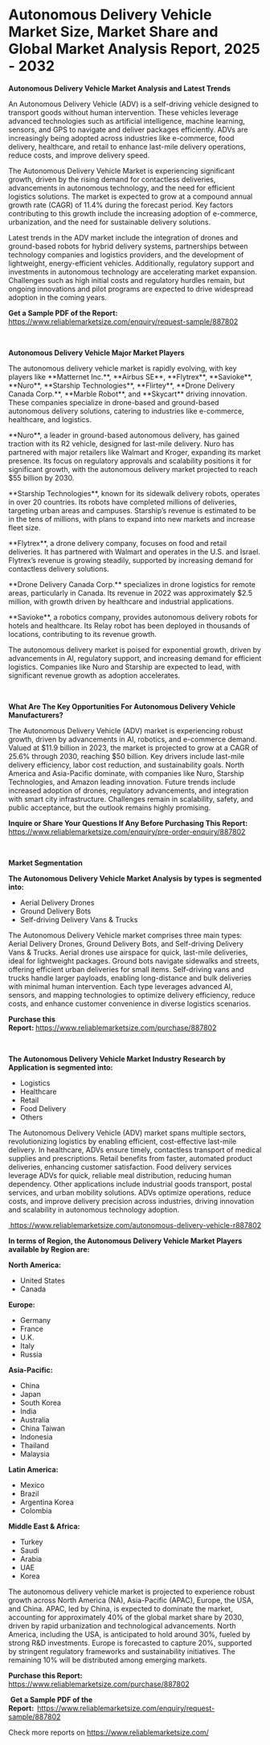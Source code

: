 <p><h1>Autonomous Delivery Vehicle Market Size, Market Share and Global Market Analysis Report, 2025 - 2032</h1></p><p><strong>Autonomous Delivery Vehicle Market Analysis and Latest Trends</strong></p>
<p><p>An Autonomous Delivery Vehicle (ADV) is a self-driving vehicle designed to transport goods without human intervention. These vehicles leverage advanced technologies such as artificial intelligence, machine learning, sensors, and GPS to navigate and deliver packages efficiently. ADVs are increasingly being adopted across industries like e-commerce, food delivery, healthcare, and retail to enhance last-mile delivery operations, reduce costs, and improve delivery speed.</p><p>The Autonomous Delivery Vehicle Market is experiencing significant growth, driven by the rising demand for contactless deliveries, advancements in autonomous technology, and the need for efficient logistics solutions. The market is expected to grow at a compound annual growth rate (CAGR) of 11.4% during the forecast period. Key factors contributing to this growth include the increasing adoption of e-commerce, urbanization, and the need for sustainable delivery solutions.</p><p>Latest trends in the ADV market include the integration of drones and ground-based robots for hybrid delivery systems, partnerships between technology companies and logistics providers, and the development of lightweight, energy-efficient vehicles. Additionally, regulatory support and investments in autonomous technology are accelerating market expansion. Challenges such as high initial costs and regulatory hurdles remain, but ongoing innovations and pilot programs are expected to drive widespread adoption in the coming years.</p></p>
<p><strong>Get a Sample PDF of the Report:&nbsp;</strong> <a href="https://www.reliablemarketsize.com/enquiry/request-sample/887802?utm_campaign=1197&utm_medium=2&utm_source=Github&utm_content=ia&utm_term=22012025&utm_id=autonomous-delivery-vehicle">https://www.reliablemarketsize.com/enquiry/request-sample/887802</a></p>
<p>&nbsp;</p>
<p><strong>Autonomous Delivery Vehicle Major Market Players</strong></p>
<p><p>The autonomous delivery vehicle market is rapidly evolving, with key players like **Matternet Inc.**, **Airbus SE**, **Flytrex**, **Savioke**, **Nuro**, **Starship Technologies**, **Flirtey**, **Drone Delivery Canada Corp.**, **Marble Robot**, and **Skycart** driving innovation. These companies specialize in drone-based and ground-based autonomous delivery solutions, catering to industries like e-commerce, healthcare, and logistics.</p><p>**Nuro**, a leader in ground-based autonomous delivery, has gained traction with its R2 vehicle, designed for last-mile delivery. Nuro has partnered with major retailers like Walmart and Kroger, expanding its market presence. Its focus on regulatory approvals and scalability positions it for significant growth, with the autonomous delivery market projected to reach $55 billion by 2030.</p><p>**Starship Technologies**, known for its sidewalk delivery robots, operates in over 20 countries. Its robots have completed millions of deliveries, targeting urban areas and campuses. Starship’s revenue is estimated to be in the tens of millions, with plans to expand into new markets and increase fleet size.</p><p>**Flytrex**, a drone delivery company, focuses on food and retail deliveries. It has partnered with Walmart and operates in the U.S. and Israel. Flytrex’s revenue is growing steadily, supported by increasing demand for contactless delivery solutions.</p><p>**Drone Delivery Canada Corp.** specializes in drone logistics for remote areas, particularly in Canada. Its revenue in 2022 was approximately $2.5 million, with growth driven by healthcare and industrial applications.</p><p>**Savioke**, a robotics company, provides autonomous delivery robots for hotels and healthcare. Its Relay robot has been deployed in thousands of locations, contributing to its revenue growth.</p><p>The autonomous delivery market is poised for exponential growth, driven by advancements in AI, regulatory support, and increasing demand for efficient logistics. Companies like Nuro and Starship are expected to lead, with significant revenue growth as adoption accelerates.</p></p>
<p>&nbsp;</p>
<p><strong>What Are The Key Opportunities For Autonomous Delivery Vehicle Manufacturers?</strong></p>
<p><p>The Autonomous Delivery Vehicle (ADV) market is experiencing robust growth, driven by advancements in AI, robotics, and e-commerce demand. Valued at $11.9 billion in 2023, the market is projected to grow at a CAGR of 25.6% through 2030, reaching $50 billion. Key drivers include last-mile delivery efficiency, labor cost reduction, and sustainability goals. North America and Asia-Pacific dominate, with companies like Nuro, Starship Technologies, and Amazon leading innovation. Future trends include increased adoption of drones, regulatory advancements, and integration with smart city infrastructure. Challenges remain in scalability, safety, and public acceptance, but the outlook remains highly promising.</p></p>
<p><strong>Inquire or Share Your Questions If Any Before Purchasing This Report:</strong> <a href="https://www.reliablemarketsize.com/enquiry/pre-order-enquiry/887802?utm_campaign=1197&utm_medium=2&utm_source=Github&utm_content=ia&utm_term=22012025&utm_id=autonomous-delivery-vehicle">https://www.reliablemarketsize.com/enquiry/pre-order-enquiry/887802</a></p>
<p>&nbsp;</p>
<p><strong>Market Segmentation</strong></p>
<p><strong>The Autonomous Delivery Vehicle Market Analysis by types is segmented into:</strong></p>
<p><ul><li>Aerial Delivery Drones</li><li>Ground Delivery Bots</li><li>Self-driving Delivery Vans & Trucks</li></ul></p>
<p><p>The Autonomous Delivery Vehicle market comprises three main types: Aerial Delivery Drones, Ground Delivery Bots, and Self-driving Delivery Vans & Trucks. Aerial drones use airspace for quick, last-mile deliveries, ideal for lightweight packages. Ground bots navigate sidewalks and streets, offering efficient urban deliveries for small items. Self-driving vans and trucks handle larger payloads, enabling long-distance and bulk deliveries with minimal human intervention. Each type leverages advanced AI, sensors, and mapping technologies to optimize delivery efficiency, reduce costs, and enhance customer convenience in diverse logistics scenarios.</p></p>
<p><strong>Purchase this Report:&nbsp;</strong><a href="https://www.reliablemarketsize.com/purchase/887802?utm_campaign=1197&utm_medium=2&utm_source=Github&utm_content=ia&utm_term=22012025&utm_id=autonomous-delivery-vehicle">https://www.reliablemarketsize.com/purchase/887802</a></p>
<p>&nbsp;</p>
<p><strong>The Autonomous Delivery Vehicle Market Industry Research by Application is segmented into:</strong></p>
<p><ul><li>Logistics</li><li>Healthcare</li><li>Retail</li><li>Food Delivery</li><li>Others</li></ul></p>
<p><p>The Autonomous Delivery Vehicle (ADV) market spans multiple sectors, revolutionizing logistics by enabling efficient, cost-effective last-mile delivery. In healthcare, ADVs ensure timely, contactless transport of medical supplies and prescriptions. Retail benefits from faster, automated product deliveries, enhancing customer satisfaction. Food delivery services leverage ADVs for quick, reliable meal distribution, reducing human dependency. Other applications include industrial goods transport, postal services, and urban mobility solutions. ADVs optimize operations, reduce costs, and improve delivery precision across industries, driving innovation and scalability in autonomous technology adoption.</p></p>
<p><a href="https://www.reliablemarketsize.com/autonomous-delivery-vehicle-r887802?utm_campaign=1197&utm_medium=2&utm_source=Github&utm_content=ia&utm_term=22012025&utm_id=autonomous-delivery-vehicle">&nbsp;https://www.reliablemarketsize.com/autonomous-delivery-vehicle-r887802</a></p>
<p><strong>In terms of Region, the Autonomous Delivery Vehicle Market Players available by Region are:</strong></p>
<p>
    <p> <strong> North America: </strong>
        <ul>
            <li>United States</li>
            <li>Canada</li>
        </ul>
        </p> 
    <p> <strong> Europe: </strong>
        <ul>
            <li>Germany</li>
            <li>France</li>
            <li>U.K.</li>
            <li>Italy</li>
            <li>Russia</li>
        </ul>
        </p> 
    <p> <strong> Asia-Pacific: </strong>
        <ul>
            <li>China</li>
            <li>Japan</li>
            <li>South Korea</li>
            <li>India</li>
            <li>Australia</li>
            <li>China Taiwan</li>
            <li>Indonesia</li>
            <li>Thailand</li>
            <li>Malaysia</li>
        </ul>
        </p> 
    <p> <strong> Latin America: </strong>
        <ul>
            <li>Mexico</li>
            <li>Brazil</li>
            <li>Argentina Korea</li>
            <li>Colombia</li>
        </ul>
        </p> 
    <p> <strong> Middle East & Africa: </strong>
        <ul>
            <li>Turkey</li>
            <li>Saudi</li>
            <li>Arabia</li>
            <li>UAE</li>
            <li>Korea</li>
        </ul>
    </p>
    </p>
<p><p>The autonomous delivery vehicle market is projected to experience robust growth across North America (NA), Asia-Pacific (APAC), Europe, the USA, and China. APAC, led by China, is expected to dominate the market, accounting for approximately 40% of the global market share by 2030, driven by rapid urbanization and technological advancements. North America, including the USA, is anticipated to hold around 30%, fueled by strong R&D investments. Europe is forecasted to capture 20%, supported by stringent regulatory frameworks and sustainability initiatives. The remaining 10% will be distributed among emerging markets.</p></p>
<p><strong>Purchase this Report: </strong><a href="https://www.reliablemarketsize.com/purchase/887802?utm_campaign=1197&utm_medium=2&utm_source=Github&utm_content=ia&utm_term=22012025&utm_id=autonomous-delivery-vehicle">https://www.reliablemarketsize.com/purchase/887802</a></p>
<p>&nbsp;<strong>Get a Sample PDF of the Report:&nbsp;&nbsp;</strong><a href="https://www.reliablemarketsize.com/enquiry/request-sample/887802?utm_campaign=1197&utm_medium=2&utm_source=Github&utm_content=ia&utm_term=22012025&utm_id=autonomous-delivery-vehicle">https://www.reliablemarketsize.com/enquiry/request-sample/887802</a></p>
<p><strong></strong></p>
<p>Check more reports on <a href="https://www.reliablemarketsize.com/?utm_campaign=1197&utm_medium=2&utm_source=Github&utm_content=ia&utm_term=22012025&utm_id=autonomous-delivery-vehicle">https://www.reliablemarketsize.com/</a></p>